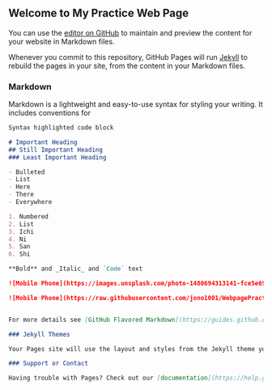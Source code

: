 ## Welcome to My Practice Web Page

You can use the [editor on GitHub](https://github.com/jono1001/WpagePractice/edit/master/index.md) to maintain and preview the content for your website in Markdown files.

Whenever you commit to this repository, GitHub Pages will run [Jekyll](https://jekyllrb.com/) to rebuild the pages in your site, from the content in your Markdown files.

### Markdown

Markdown is a lightweight and easy-to-use syntax for styling your writing. It includes conventions for

```markdown
Syntax highlighted code block

# Important Heading
## Still Important Heading
### Least Important Heading

- Bulleted
- List
- Here
- There
- Everywhere

1. Numbered
2. List
3. Ichi
4. Ni
5. San
6. Shi

**Bold** and _Italic_ and `Code` text

![Mobile Phone](https://images.unsplash.com/photo-1480694313141-fce5e697ee25?ixlib=rb-1.2.1&ixid=eyJhcHBfaWQiOjEyMDd9&auto=format&fit=crop&w=1050&q=80"Mobile Phone")

![Mobile Phone](https://raw.githubusercontent.com/jono1001/WebpagePractice/master/android.jpg"Mobile Phone")


For more details see [GitHub Flavored Markdown](https://guides.github.com/features/mastering-markdown/).

### Jekyll Themes

Your Pages site will use the layout and styles from the Jekyll theme you have selected in your [repository settings](https://github.com/jono1001/WpagePractice/settings). The name of this theme is saved in the Jekyll `_config.yml` configuration file.

### Support or Contact

Having trouble with Pages? Check out our [documentation](https://help.github.com/categories/github-pages-basics/) or [contact support](https://github.com/contact) and we’ll help you sort it out.
